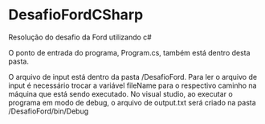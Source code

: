 # DesafioFordCSharp
Resolução do desafio da Ford utilizando c#

O ponto de entrada do programa, Program.cs, também está dentro desta pasta.

O arquivo de input está dentro da pasta /DesafioFord.
Para ler o arquivo de input é necessário trocar a variável fileName para o respectivo caminho na máquina que está sendo executado.
No visual studio, ao executar o programa em modo de debug, o arquivo de output.txt será criado na pasta /DesafioFord/bin/Debug
